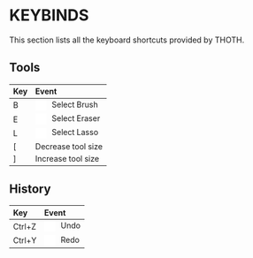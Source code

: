 # KEYBINDS

This section lists all the keyboard shortcuts provided by THOTH.

## Tools

Key|Event
:---|:---
B|<img src="../assets/icons/brush.png" alt="brush" width="20" style="vertical-align:middle; margin-right:6px;"> Select Brush
E|<img src="../assets/icons/eraser.png" alt="eraser" width="20" style="vertical-align:middle; margin-right:6px;"> Select Eraser
L|<img src="../assets/icons/lasso.png" alt="lasso" width="20" style="vertical-align:middle; margin-right:6px;"> Select Lasso
\[|Decrease tool size
\]|Increase tool size

## History

Key|Event
:---|:---
Ctrl+Z|<img src="../assets/icons/undo.png" alt="undo" width="20" style="vertical-align:middle; margin-right:6px;"> Undo
Ctrl+Y|<img src="../assets/icons/redo.png" alt="redo" width="20" style="vertical-align:middle; margin-right:6px;"> Redo

